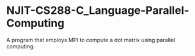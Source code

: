# NJIT-CS288-C_Language-Parallel-Computing

A program that employs MPI to compute a dot matrix using parallel computing.
